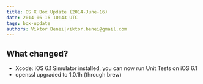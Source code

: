 ```yaml
---
title: OS X Box Update (2014-June-16)
date: 2014-06-16 10:43 UTC
tags: box-update
authors: Viktor Benei|viktor.benei@gmail.com
---
```


## What changed?

- Xcode: iOS 6.1 Simulator installed, you can now run Unit Tests on iOS 6.1
- openssl upgraded to 1.0.1h (through brew)
